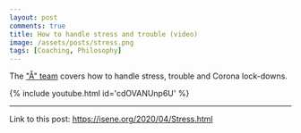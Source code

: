 ```yaml
---
layout: post
comments: true
title: How to handle stress and trouble (video)
image: /assets/posts/stress.png
tags: [Coaching, Philosophy]
---
```


The ["Å" team](https://a-circle.no/) covers how to handle stress, trouble and Corona lock-downs.

{% include youtube.html id='cdOVANUnp6U' %} 

---
Link to this post: <https://isene.org/2020/04/Stress.html>
